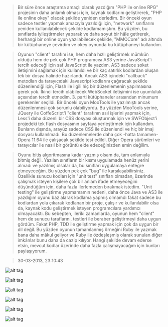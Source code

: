 >    Bir süre önce araştırma amaçlı olarak yazdığım "PHP ile online RPG" projesinin daha anlamlı olması için, kaynak kodlarını geliştirerek, "PHP ile online okey" olacak şekilde yeniden derledim. Bir önceki oyun sadece testler yapmak amacıyla yazıldığı için, "network" sınıflarını yeniden kullanılabilecek şekilde kodlamamıştım. Bu yüzden, bu sınıflarda iyileştirmeler yaparak ve daha soyut bir hâle getirerek, herhangi bir online oyun yazılabilecek şekilde, "MMOCore" adı altında bir kütüphaneye çevirdim ve okey oynunda bu kütüphaneyi kullandım.

>    Oyunun "client" tarafını ise, hem daha hızlı geliştirmek mümkün olduğu hem de pek çok PHP programcısı AS3 yerine JavaScript'i tercih edeceği için saf JavaScript ile yazdım. AS3 sadece soket iletişimini sağlamak için kullanıldı ve bir kaç satırlık kodlardan oluşan tek bir dosya halinde hazırlandı. Ancak AS3 içindeki "callback" metodları da tarayıcıdaki Javascript kodlarını çağıracak şekilde düzenlendiği için, Flash ile ilgili hiç bir düzenlemenin yapılmasına gerek yok. İkinci tercih olabilecek WebSocket iletişimini ise uyumluluk açısından tercih etmedim. 3. parti kütüphaneler arasından minumum gerekenler seçildi. Bir önceki oyun MooTools ile yazılmıştı ancak düzenlenmesi çok sorunlu olabiliyordu. Bu yüzden MooTools yerine, JQuery ile CoffeScript'i "client" tarafının asıl işlerini yapmak için, Less'i daha düzenli bir CSS dosyası oluşturmak için ve SWFObject'i projedeki tek flash dosyasının sayfaya yerleştirmek için kullandım. Bunların dışında, arayüz sadece CSS ile düzenlendi ve hiç bir imaj dosyası kullanılmadı. Bu düzenlemelerde daha çok -hatta tamamen- Opera 11.64 ile çalışacak şekilde test edildi. Diğer Opera sürümleri ve tarayıcılar ile nasıl bir görüntü elde edeceğinizden emin değilim.

>    Oyunu bitiş algoritmasına kadar yazmış olsam da, tam anlamıyla bitmiş değil. Yazılan sınıfların bir kısmı uygulamada henüz yerini almadı ve yazılmış olsalar da, bu sınıfları uygulamaya entegre etmeyeceğim. Bu yüzden pek çok "bug" ile karşılaşabilirsiniz. Özellikle sunucu kodları için "unit test" sınıfları olmadan, üzerinde çalışmak isteyen kişilere çok bir anlam ifade etmeyeceğini düşündüğüm için, daha fazla ilerlemeden bırakmak istedim. "Unit testing" ile geliştirme yapmamamın nedeni, daha önce Java ve AS3 ile yazdığım oyunu baz alarak kodlama yapmış olmamdı fakat sadece bu kodlardan yola çıkarak kodlanan bir proje, çalışır ve kullanılabilir olsa da, kaynak kodu geliştirmek isteyen programcılara yardımcı olmayacaktı. Bu sebepten, ileriki zamanlarda, oyunun hem "client" hem de sunucu taraflarını, testleri ile beraber geliştirmeyi daha uygun gördüm. Fakat PHP, TDD ile geliştirme yapmak için çok da uygun bir dil değil. Bu yüzden oyunun tamamlanmış örneğini Ruby ile yazmak bana daha mâkul geliyor ve Ruby ile özdeşleşmiş olarak sunulan diğer imkânlar bunu daha da cazip kılıyor. Hangi şekilde devam ederse etsin, mevcut kodlar üzerinde daha fazla çalışmayacağım için bunları paylaşıyorum.

>    30-03-2013, 23:10:43

![alt tag](http://img823.imageshack.us/img823/5468/91025798.png)

![alt tag](http://img163.imageshack.us/img163/4636/37706702.png)

![alt tag](http://img14.imageshack.us/img14/2204/90726492.png)

![alt tag](http://img11.imageshack.us/img11/525/38060477.png)

![alt tag](http://img194.imageshack.us/img194/8362/23122117.png)

![alt tag](http://img20.imageshack.us/img20/9887/14780157.png)
